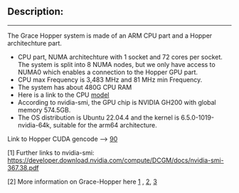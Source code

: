 ## Description:
----------------

The Grace Hopper system is made of an ARM CPU part and a Hopper architechture part.

* CPU part, NUMA architechture with 1 socket and 72 cores per socket. The system is split into 8 NUMA nodes, but we only have access to NUMA0 which enables a connection to the Hopper GPU part.
* CPU max Frequency is 3,483 MHz and 81 MHz min Frequency.
* The system has about 480G CPU RAM
* Here is a link to the CPU [model](https://www.arm.com/products/silicon-ip-cpu/neoverse/neoverse-v2)
* According to nvidia-smi, the GPU chip is  NVIDIA GH200 with global memory 574.5GB.
* The OS distribution is Ubuntu 22.04.4 and the kernel is 6.5.0-1019-nvidia-64k, suitable for the arm64 architecture.

Link to Hopper CUDA gencode --> [90](https://arnon.dk/matching-sm-architectures-arch-and-gencode-for-various-nvidia-cards/)


[1] Further links to nvidia-smi: https://developer.download.nvidia.com/compute/DCGM/docs/nvidia-smi-367.38.pdf

[2] More information on Grace-Hopper here [1](https://extremecomputingtraining.anl.gov/wp-content/uploads/sites/96/2023/08/ATPESC-2023-Track-1-Talk-4-Giri-Nvidia-Grace-Hopper-1.pdf) , [2](https://developer.nvidia.com/grace-cpu), [3](https://www.nvidia.com/en-us/on-demand/session/gtcspring22-s41788/)  


